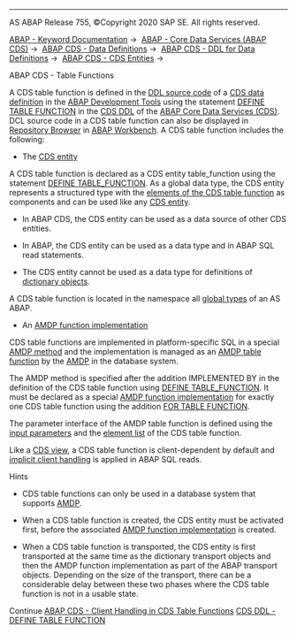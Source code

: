   

* * *

AS ABAP Release 755, ©Copyright 2020 SAP SE. All rights reserved.

[ABAP - Keyword Documentation](javascript:call_link\('abenabap.htm'\)) →  [ABAP - Core Data Services (ABAP CDS)](javascript:call_link\('abencds.htm'\)) →  [ABAP CDS - Data Definitions](javascript:call_link\('abencds_entities.htm'\)) →  [ABAP CDS - DDL for Data Definitions](javascript:call_link\('abencds_f1_ddl_syntax.htm'\)) →  [ABAP CDS - CDS Entities](javascript:call_link\('abencds_view_entity.htm'\)) → 

ABAP CDS - Table Functions

A CDS table function is defined in the [DDL source code](javascript:call_link\('abenddl_source_code_glosry.htm'\) "Glossary Entry") of a [CDS data definition](javascript:call_link\('abencds_data_definition_glosry.htm'\) "Glossary Entry") in the [ABAP Development Tools](javascript:call_link\('abenadt_glosry.htm'\) "Glossary Entry") using the statement [DEFINE TABLE FUNCTION](javascript:call_link\('abencds_f1_define_table_function.htm'\)) in the [CDS DDL](javascript:call_link\('abencds_ddl_glosry.htm'\) "Glossary Entry") of the [ABAP Core Data Services (CDS)](javascript:call_link\('abencds.htm'\)). DCL source code in a CDS table function can also be displayed in [Repository Browser](javascript:call_link\('abenrepository_browser_glosry.htm'\) "Glossary Entry") in [ABAP Workbench](javascript:call_link\('abenabap_workbench_glosry.htm'\) "Glossary Entry"). A CDS table function includes the following:

-   The [CDS entity](javascript:call_link\('abencds_entity_glosry.htm'\) "Glossary Entry")

A CDS table function is declared as a CDS entity table\_function using the statement [DEFINE TABLE\_FUNCTION](javascript:call_link\('abencds_f1_define_table_function.htm'\)). As a global data type, the CDS entity represents a structured type with the [elements of the CDS table function](javascript:call_link\('abencds_f1_return_list.htm'\)) as components and can be used like any [CDS entity](javascript:call_link\('abencds_entity_glosry.htm'\) "Glossary Entry").

-   In ABAP CDS, the CDS entity can be used as a data source of other CDS entities.

-   In ABAP, the CDS entity can be used as a data type and in ABAP SQL read statements.

-   The CDS entity cannot be used as a data type for definitions of [dictionary objects](javascript:call_link\('abendictionary_object_glosry.htm'\) "Glossary Entry").

A CDS table function is located in the namespace all [global types](javascript:call_link\('abenglobal_type_glosry.htm'\) "Glossary Entry") of an AS ABAP.

-   An [AMDP function implementation](javascript:call_link\('abenamdp_function_method_glosry.htm'\) "Glossary Entry")

CDS table functions are implemented in platform-specific SQL in a special [AMDP method](javascript:call_link\('abenamdp_method_glosry.htm'\) "Glossary Entry") and the implementation is managed as an [AMDP table function](javascript:call_link\('abenamdp_table_function_glosry.htm'\) "Glossary Entry") by the [AMDP](javascript:call_link\('abenamdp_glosry.htm'\) "Glossary Entry") in the database system.

The AMDP method is specified after the addition IMPLEMENTED BY in the definition of the CDS table function using [DEFINE TABLE\_FUNCTION](javascript:call_link\('abencds_f1_define_table_function.htm'\)). It must be declared as a special [AMDP function implementation](javascript:call_link\('abenamdp_function_methods.htm'\)) for exactly one CDS table function using the addition [FOR TABLE FUNCTION](javascript:call_link\('abapclass-methods_for_tabfunc.htm'\)).

The parameter interface of the AMDP table function is defined using the [input parameters](javascript:call_link\('abencds_f1_func_parameter_list.htm'\)) and the [element list](javascript:call_link\('abencds_f1_return_list.htm'\)) of the CDS table function.

Like a [CDS view](javascript:call_link\('abencds_view_glosry.htm'\) "Glossary Entry"), a CDS table function is client-dependent by default and [implicit client handling](javascript:call_link\('abenopen_sql_client_handling.htm'\)) is applied in ABAP SQL reads.

Hints

-   CDS table functions can only be used in a database system that supports [AMDP](javascript:call_link\('abenamdp_glosry.htm'\) "Glossary Entry").

-   When a CDS table function is created, the CDS entity must be activated first, before the associated [AMDP function implementation](javascript:call_link\('abenamdp_function_method_glosry.htm'\) "Glossary Entry") is created.

-   When a CDS table function is transported, the CDS entity is first transported at the same time as the dictionary transport objects and then the AMDP function implementation as part of the ABAP transport objects. Depending on the size of the transport, there can be a considerable delay between these two phases where the CDS table function is not in a usable state.

Continue
[ABAP CDS - Client Handling in CDS Table Functions](javascript:call_link\('abencds_func_client_handling.htm'\))
[CDS DDL - DEFINE TABLE FUNCTION](javascript:call_link\('abencds_f1_define_table_function.htm'\))